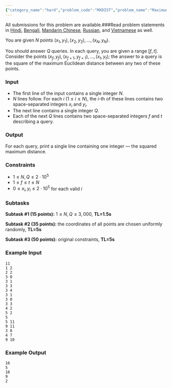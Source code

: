 ```yaml
---
{"category_name":"hard","problem_code":"MXDIST","problem_name":"Maximum Distance","languages_supported":{"0":"C","1":"CPP14","2":"JAVA","3":"PYTH","4":"PYTH 3.6","5":"PYPY","6":"CS2","7":"PAS fpc","8":"PAS gpc","9":"RUBY","10":"PHP","11":"GO","12":"NODEJS","13":"HASK","14":"rust","15":"SCALA","16":"swift","17":"D","18":"PERL","19":"FORT","20":"WSPC","21":"ADA","22":"CAML","23":"ICK","24":"BF","25":"ASM","26":"CLPS","27":"PRLG","28":"ICON","29":"SCM qobi","30":"PIKE","31":"ST","32":"NICE","33":"LUA","34":"BASH","35":"NEM","36":"LISP sbcl","37":"LISP clisp","38":"SCM guile","39":"JS","40":"ERL","41":"TCL","42":"kotlin","43":"PERL6","44":"TEXT","45":"SCM chicken","46":"PYP3","47":"CLOJ","48":"COB","49":"FS"},"max_timelimit":"1.5 - 5","source_sizelimit":50000,"problem_author":"bciobanu","problem_tester":null,"date_added":"31-12-2018","tags":{"0":"bciobanu","1":"convex","2":"hard","3":"jan19","4":"rmq","5":"rotating","6":"sqrt","7":"taran_1407"},"editorial_url":"https://discuss.codechef.com/problems/MXDIST","time":{"view_start_date":1547458202,"submit_start_date":1547458202,"visible_start_date":1547458202,"end_date":1735669800},"is_direct_submittable":false,"layout":"problem"}
---
```

<span class="solution-visible-txt">All submissions for this problem are available.</span>###Read problem statements in [Hindi](http://www.codechef.com/download/translated/JAN19/hindi/MXDIST.pdf), [Bengali](http://www.codechef.com/download/translated/JAN19/bengali/MXDIST.pdf), [Mandarin Chinese](http://www.codechef.com/download/translated/JAN19/mandarin/MXDIST.pdf), [Russian](http://www.codechef.com/download/translated/JAN19/russian/MXDIST.pdf), and [Vietnamese](http://www.codechef.com/download/translated/JAN19/vietnamese/MXDIST.pdf) as well.

You are given $N$ points $(x_1, y_1), (x_2, y_2), \ldots, (x_N, y_N)$.

You should answer $Q$ queries. In each query, you are given a range $[f, t]$. Consider the points $(x_f, y_f), (x_{f+1}, y_{f+1}), \ldots, (x_t, y_t)$; the answer to a query is the square of the maximum Euclidean distance between any two of these points.

### Input
- The first line of the input contains a single integer $N$.
- $N$ lines follow. For each $i$ ($1 \le i \le N$), the $i$-th of these lines contains two space-separated integers $x_i$ and $y_i$.
- The next line contains a single integer $Q$.
- Each of the next $Q$ lines contains two space-separated integers $f$ and $t$ describing a query.

### Output
For each query, print a single line containing one integer — the squared maximum distance.

### Constraints 
- $1 \le N, Q \le 2 \cdot 10^5$
- $1 \le f \le t \le N$
- $0 \le x_i, y_i \le 2 \cdot 10^5$ for each valid $i$

### Subtasks
**Subtask #1 (15 points):** $1 \le N, Q \le 3,000$, **TL=1.5s**

**Subtask #2 (35 points):** the coordinates of all points are chosen uniformly randomly, **TL=5s**

**Subtask #3 (50 points):** original constraints, **TL=5s**
 
### Example Input
```
11
1 2
2 2
3 0
3 1
3 3
3 4
3 1
3 0
3 3
4 2
5 2
5
5 11
9 11
3 8
4 7
9 10
```

### Example Output
```
16
5
16
9
2
```
